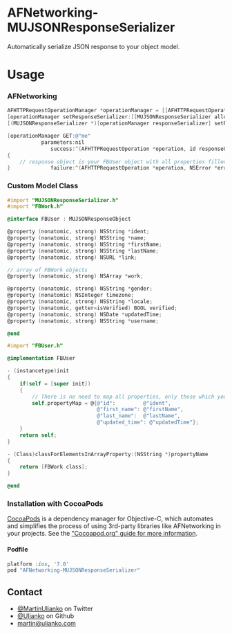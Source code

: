 AFNetworking-MUJSONResponseSerializer
=====================================

Automatically serialize JSON response to your object model. 

# Usage

### AFNetworking

```Objective-c
AFHTTPRequestOperationManager *operationManager = [[AFHTTPRequestOperationManager alloc] initWithBaseURL:[NSURL URLWithString:@"https://graph.facebook.com/"]];
[operationManager setResponseSerializer:[[MUJSONResponseSerializer alloc] init]];
[(MUJSONResponseSerializer *)[operationManager responseSerializer] setResponseObjectClass:[FBUser class]];

[operationManager GET:@"me" 
		   parameters:nil
              success:^(AFHTTPRequestOperation *operation, id responseObject) 
{                                                
 	// response object is your FBUser object with all properties filled   
} 			  failure:^(AFHTTPRequestOperation *operation, NSError *error){}];
```

### Custom Model Class


```Objective-c
#import "MUJSONResponseSerializer.h"
#import "FBWork.h"

@interface FBUser : MUJSONResponseObject

@property (nonatomic, strong) NSString *ident;
@property (nonatomic, strong) NSString *name;
@property (nonatomic, strong) NSString *firstName;
@property (nonatomic, strong) NSString *lastName;
@property (nonatomic, strong) NSURL *link;

// array of FBWork objects
@property (nonatomic, strong) NSArray *work;

@property (nonatomic, strong) NSString *gender;
@property (nonatomic) NSInteger timezone;
@property (nonatomic, strong) NSString *locale;
@property (nonatomic, getter=isVerified) BOOL verified;
@property (nonatomic, strong) NSDate *updatedTime;
@property (nonatomic, strong) NSString *username;

@end
```

```Objective-c
#import "FBUser.h"

@implementation FBUser

- (instancetype)init
{
    if(self = [super init])
    {
        // There is no need to map all properties, only those which you want to have diffrent names;
        self.propertyMap = @{@"id":         @"ident",
                             @"first_name": @"firstName",
                             @"last_name":  @"lastName",
                             @"updated_time": @"updatedTime"};
    }
    return self;
}

- (Class)classForElementsInArrayProperty:(NSString *)propertyName
{
    return [FBWork class];
}

@end
```

### Installation with CocoaPods

[CocoaPods](http://cocoapods.org) is a dependency manager for Objective-C, which automates and simplifies the process of using 3rd-party libraries like AFNetworking in your projects. See the ["Cocoapod.org" guide for more information](http://cocoapods.org).

#### Podfile

```ruby
platform :ios, '7.0'
pod "AFNetworking-MUJSONResponseSerializer"
```

## Contact

* [@MartinUlianko](https://twitter.com/MartinUlianko) on Twitter
* [@Ulianko](https://github.com/Ulianko) on Github
* <a href="mailTo:martin@ulianko.com">martin@ulianko.com</a>
